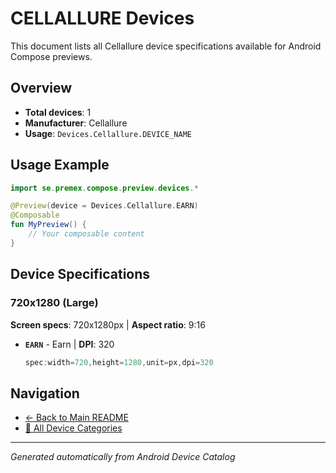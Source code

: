 # CELLALLURE Devices

This document lists all Cellallure device specifications available for Android Compose previews.

## Overview

- **Total devices**: 1
- **Manufacturer**: Cellallure
- **Usage**: `Devices.Cellallure.DEVICE_NAME`

## Usage Example

```kotlin
import se.premex.compose.preview.devices.*

@Preview(device = Devices.Cellallure.EARN)
@Composable
fun MyPreview() {
    // Your composable content
}
```

## Device Specifications

### 720x1280 (Large)

**Screen specs**: 720x1280px | **Aspect ratio**: 9:16

- **`EARN`** - Earn | **DPI**: 320
  ```kotlin
  spec:width=720,height=1280,unit=px,dpi=320
  ```

## Navigation

- [← Back to Main README](../../README.md)
- [📱 All Device Categories](../README.md)

---
*Generated automatically from Android Device Catalog*
